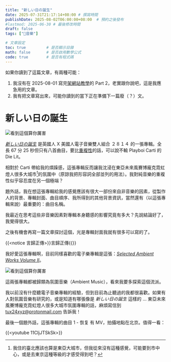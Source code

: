 ```yaml
---
title: "新しい日の誕生"
date: 2025-07-31T21:17:14+08:00 # 撰寫時間
publishDate: 2025-08-02T06:00:00+08:00  # 預約之後發布
#lastmod: 2025-06-30 # 最後修改時間
draft: false
tags: ["🎵音樂"]

# 文章設定
toc: true         # 是否顯示目錄
math: false       # 是否啟用數學公式
code: true        # 是否有程式碼
---
```


如果你讀到了這篇文章，有兩種可能：

1. 我沒有在 2025-08-01 寫完[架網站教學](https://tux24.xyz/articles/build-your-own-website-1/)的 Part 2，老實跟你說吧，這是我應急用的文章。
2. 我有把文章寫出來，可能你讀到的當下正在準備下一篇廢（？）文。

# 新しい日の誕生

![看到這個算你厲害](https://tux24.xyz/articles/birth-of-new-day/images/bday.jpg)

[_新しい日の誕生_](https://dreamcatalogue.bandcamp.com/album/--18?search_item_id%3D565792550%26search_item_type%3Da%26search_match_part%3D%253F%26search_page_id%3D4527762163%26search_page_no%3D0%26s) 是英國人 X 美國人電子音樂雙人組合 ２８１４ 的一張專輯。全長 67 分 25 秒但只有八首曲目，要比[重複性](https://tux24.xyz/articles/i-hate-repetition/)的話，可以說不輸 Playboi Carti 的 Die Lit。

相對於 Carti 帶給我的煩躁感，這張專輯反而讓我沈浸在東亞未來風賽博龐克霓虹燈人很多大城市[^1]的氛圍中（原諒我把形容詞全部並列的用法）。我對純音樂的重複性似乎容忍度在另一個極端？

題外話，我在想這張專輯給我的感覺應該有很大一部份來自非音樂的因素，從製作人的背景、專輯封面、曲目順序、我所得到的其他背景資訊，當然還有（以這張專輯來說）最重要的：曲目名稱。

我最近在思考這些非音樂因素對專輯本身聽感的影響究竟有多大？先說結論好了，我覺得很大。

之後有機會再寫一篇文章探討這個，光是專輯封面我就有很多可以寫的了。

{{<notice 言歸正傳>}}言歸正傳{{</notice>}}

我好愛這張專輯啊，目前同樣喜歡的電子樂專輯是這張：[_Selected Ambient Works Volume II_](https://aphextwin.bandcamp.com/album/selected-ambient-works-volume-ii-expanded-edition)。

![看到這個算你厲害](https://tux24.xyz/articles/birth-of-new-day/images/embed-544px-899.jpg)

這兩張專輯都被歸類為氛圍音樂（Ambient Music），看來我要多探索這個流派。

我以前沒有什麼聽電子音樂專輯的經驗，但到目前為止聽過的我都很喜歡。如果有人對氛圍音樂有研究的，或是知道有哪張像是 _新しい日の誕生_ 這樣的 ... 東亞未來風賽博龐克霓虹燈人很多大城市氛圍專輯的話，麻煩寫信到 tux24xyz@protonmail.com 告訴我！

最後一個題外話，這張專輯的曲目 1 - 恢复 有 MV，拍攝地點在北京。值得一看：

{{<youtube 11CIjJTSkSk>}}

[^1]: 我住的臺北應該也算是東亞大城市，但我從來沒有這種感覺，可能要到市中心，或是去東京這種等級的才感受得到吧？

